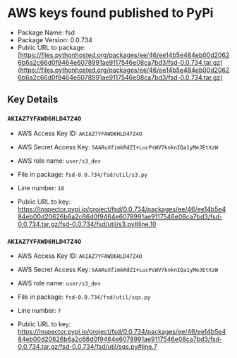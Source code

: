 # AWS keys found published to PyPi

* Package Name: fsd
* Package Version: 0.0.734
* Public URL to package: [https://files.pythonhosted.org/packages/ee/46/ee14b5e484eb00d20626b6a2c66d0f9464e6078991ae9117546e08ca7bd3/fsd-0.0.734.tar.gz](https://files.pythonhosted.org/packages/ee/46/ee14b5e484eb00d20626b6a2c66d0f9464e6078991ae9117546e08ca7bd3/fsd-0.0.734.tar.gz)

## Key Details

### `AKIAZ7YFAWD6HLD47Z4O`

* AWS Access Key ID: `AKIAZ7YFAWD6HLD47Z4O`
* AWS Secret Access Key: `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` 
* AWS role name: `user/s3_dev`
* File in package: `fsd-0.0.734/fsd/util/s3.py`
* Line number: `10`

* Public URL to key: https://inspector.pypi.io/project/fsd/0.0.734/packages/ee/46/ee14b5e484eb00d20626b6a2c66d0f9464e6078991ae9117546e08ca7bd3/fsd-0.0.734.tar.gz/fsd-0.0.734/fsd/util/s3.py#line.10



### `AKIAZ7YFAWD6HLD47Z4O`

* AWS Access Key ID: `AKIAZ7YFAWD6HLD47Z4O`
* AWS Secret Access Key: `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` 
* AWS role name: `user/s3_dev`
* File in package: `fsd-0.0.734/fsd/util/sqs.py`
* Line number: `7`

* Public URL to key: https://inspector.pypi.io/project/fsd/0.0.734/packages/ee/46/ee14b5e484eb00d20626b6a2c66d0f9464e6078991ae9117546e08ca7bd3/fsd-0.0.734.tar.gz/fsd-0.0.734/fsd/util/sqs.py#line.7


